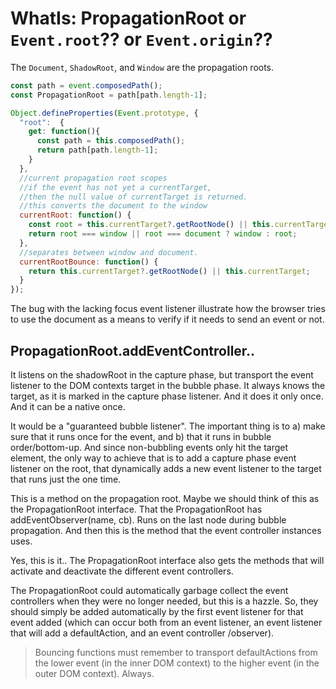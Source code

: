 # WhatIs: PropagationRoot  or `Event.root`?? or `Event.origin`??

The `Document`, `ShadowRoot`, and `Window` are the propagation roots. 

```javascript
const path = event.composedPath(); 
const PropagationRoot = path[path.length-1];

Object.defineProperties(Event.prototype, {
  "root":  {
    get: function(){
      const path = this.composedPath(); 
      return path[path.length-1];
    }
  },
  //current propagation root scopes
  //if the event has not yet a currentTarget, 
  //then the null value of currentTarget is returned.
  //this converts the document to the window 
  currentRoot: function() {
    const root = this.currentTarget?.getRootNode() || this.currentTarget;
    return root === window || root === document ? window : root;
  },
  //separates between window and document.
  currentRootBounce: function() {
    return this.currentTarget?.getRootNode() || this.currentTarget;
  }
});
```

The bug with the lacking focus event listener illustrate how the browser tries to use the document as a means to verify if it needs to send an event or not.

## PropagationRoot.addEventController..

It listens on the shadowRoot in the capture phase, but transport the event listener to the DOM contexts target in the bubble phase. It always knows the target, as it is marked in the capture phase listener. And it does it only once. And it can be a native once.

It would be a "guaranteed bubble listener". The important thing is to a) make sure that it runs once for the event, and b) that it runs in bubble order/bottom-up. And since non-bubbling events only hit the target element, the only way to achieve that is to add a capture phase event listener on the root, that dynamically adds a new event listener to the target that runs just the one time.


This is a method on the propagation root. Maybe we should think of this as the PropagationRoot interface. That the PropagationRoot has addEventObserver(name, cb). Runs on the last node during bubble propagation. And then this is the method that the event controller instances uses.

Yes, this is it.. The PropagationRoot interface also gets the methods that will activate and deactivate the different event controllers.

The PropagationRoot could automatically garbage collect the event controllers when they were no longer needed, but this is a hazzle. So, they should simply be added automatically by the first event listener for that event added (which can occur both from an event listener, an event listener that will add a defaultAction, and an event controller /observer).

> Bouncing functions must remember to transport defaultActions from the lower event (in the inner DOM context) to the higher event (in the outer DOM context). Always.

